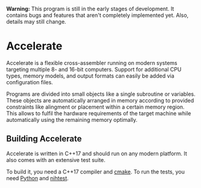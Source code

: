 **Warning:** This program is still in the early stages of development. It contains bugs and features that aren't completely implemented yet. Also, details may still change. 

# Accelerate

Accelerate is a flexible cross-assembler running on modern systems targeting multiple 8- and 16-bit computers. Support for additional CPU types, memory models, and output formats can easily be added via configuration files.

Programs are divided into small objects like a single subroutine or variables. These objects are automatically arranged in memory according to provided constraints like alingment or placement within a certain memory region. This allows to fulfil the hardware requirements of the target machine while automatically using the remaining memory optimally. 

## Building Accelerate

Accelerate is written in C++17 and should run on any modern platform. It also comes with an extensive test suite.

To build it, you need a C++17 compiler and [cmake](https://cmake.org). To run the tests, you need [Python](https://www.python.org) and [nihtest](https://github.com/nih-at/nihtest).
